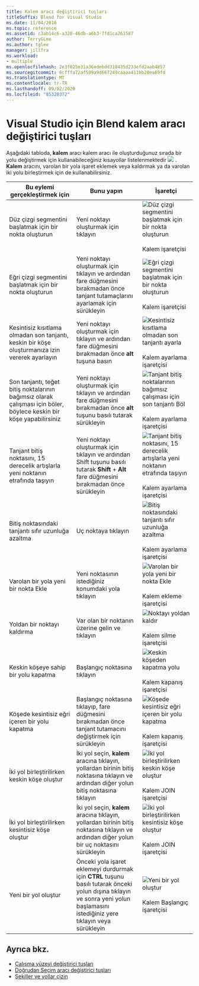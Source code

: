 ```yaml
---
title: Kalem aracı değiştirici tuşları
titleSuffix: Blend for Visual Studio
ms.date: 11/04/2016
ms.topic: reference
ms.assetid: c3ab14c6-a320-46db-a6b3-7fd1ca261587
author: TerryGLee
ms.author: tglee
manager: jillfra
ms.workload:
- multiple
ms.openlocfilehash: 2e3f025e31a36edebdd318435d233efd2aab4857
ms.sourcegitcommit: 6cfffa72af599a9d667249caaaa411bb28ea69fd
ms.translationtype: MT
ms.contentlocale: tr-TR
ms.lasthandoff: 09/02/2020
ms.locfileid: "85328372"
---
```

# <a name="pen-tool-modifier-keys-in-blend-for-visual-studio"></a>Visual Studio için Blend kalem aracı değiştirici tuşları

Aşağıdaki tabloda, **kalem** aracı kalem aracı ile oluşturduğunuz sırada bir yolu değiştirmek için kullanabileceğiniz kısayollar listelenmektedir ![ ](../designers/media/d514358f-185a-412f-a55d-36633b25dc8a.png) . **Kalem** aracını, varolan bir yola işaret eklemek veya kaldırmak ya da varolan iki yolu birleştirmek için de kullanabilirsiniz.

|Bu eylemi gerçekleştirmek için|Bunu yapın|İşaretçi|
| - |-------------|-------------|
|Düz çizgi segmentini başlatmak için bir nokta oluşturun|Yeni noktayı oluşturmak için tıklayın|![Düz çizgi segmentini başlatmak için bir nokta oluşturun](../designers/media/0bfb1b71-80ac-4ad4-aed8-40e09f8b7ab8.png)<br /><br /> Kalem işaretçisi|
|Eğri çizgi segmentini başlatmak için bir nokta oluşturun|Yeni noktayı oluşturmak için tıklayın ve ardından fare düğmesini bırakmadan önce tanjant tutamaçlarını ayarlamak için sürükleyin|![Eğri çizgi segmentini başlatmak için bir nokta oluşturun](../designers/media/0bfb1b71-80ac-4ad4-aed8-40e09f8b7ab8.png)<br /><br /> Kalem işaretçisi|
|Kesintisiz kısıtlama olmadan son tanjantı, keskin bir köşe oluşturmanıza izin vererek ayarlayın|Yeni noktayı oluşturmak için tıklayın ve ardından fare düğmesini bırakmadan önce **alt** tuşuna basın|![Kesintisiz kısıtlama olmadan son tanjantı ayarla](../designers/media/317e5475-b70c-489f-9477-110a98639ade.png)<br /><br /> Kalem ayarlama işaretçisi|
|Son tanjantı, teğet bitiş noktalarının bağımsız olarak çalışması için böler, böylece keskin bir köşe yapabilirsiniz|Yeni noktayı oluşturmak için tıklayın ve ardından fare düğmesini bırakmadan önce **alt** tuşunu basılı tutarak sürükleyin|![Tanjant bitiş noktalarının bağımsız çalışması için son tanjantı Böl](../designers/media/317e5475-b70c-489f-9477-110a98639ade.png)<br /><br /> Kalem ayarlama işaretçisi|
|Tanjant bitiş noktasını, 15 derecelik artışlarla yeni noktanın etrafında taşıyın|Yeni noktayı oluşturmak için tıklayın ve ardından Shift tuşunu basılı tutarak **Shift** + **Alt** fare düğmesini bırakmadan önce sürükleyin|![Tanjant bitiş noktasını, 15 derecelik artışlarla yeni noktanın etrafında taşıyın](../designers/media/317e5475-b70c-489f-9477-110a98639ade.png)<br /><br /> Kalem ayarlama işaretçisi|
|Bitiş noktasındaki tanjantı sıfır uzunluğa azaltma|Uç noktaya tıklayın|![Bitiş noktasındaki tanjantı sıfır uzunluğa azaltma](../designers/media/317e5475-b70c-489f-9477-110a98639ade.png)<br /><br /> Kalem ayarlama işaretçisi|
|Varolan bir yola yeni bir nokta Ekle|Yeni noktasının istediğiniz konumdaki yola tıklayın|![Varolan bir yola yeni bir nokta Ekle](../designers/media/b004ad5a-33a4-46ae-81c0-20be0d819332.png)<br /><br /> Kalem ekleme işaretçisi|
|Yoldan bir noktayı kaldırma|Var olan bir noktanın üzerine gelin ve tıklayın|![Noktayı yoldan kaldır](../designers/media/08a64b78-f3df-4730-8169-c56b5631b071.png)<br /><br /> Kalem silme işaretçisi|
|Keskin köşeye sahip bir yolu kapatma|Başlangıç noktasına tıklayın|![Keskin köşeden kapatma yolu](../designers/media/a12fd3b4-a553-4762-b01c-c35efa594362.png)<br /><br /> Kalem kapanış işaretçisi|
|Köşede kesintisiz eğri içeren bir yolu kapatma|Başlangıç noktasına tıklayıp, fare düğmesini bırakmadan önce tanjant tutamacını değiştirmek için sürükleyin|![Köşede kesintisiz eğri içeren bir yolu kapatma](../designers/media/a12fd3b4-a553-4762-b01c-c35efa594362.png)<br /><br /> Kalem kapanış işaretçisi|
|İki yol birleştirilirken keskin köşe oluştur|İki yol seçin, **kalem** aracına tıklayın, yollardan birinin bitiş noktasına tıklayın ve ardından diğer yolun bitiş noktasına tıklayın|![İki yol birleştirilirken keskin köşe oluştur](../designers/media/bd12dfa4-112e-4f37-9765-3479e6b69894.png)<br /><br /> Kalem JOIN işaretçisi|
|İki yol birleştirilirken kesintisiz köşe oluştur|İki yol seçin, **kalem** aracına tıklayın, yollardan birinin bitiş noktasına tıklayın ve ardından diğer yolun bir uç noktasını sürükleyin|![İki yol birleştirilirken kesintisiz köşe oluştur](../designers/media/bd12dfa4-112e-4f37-9765-3479e6b69894.png)<br /><br /> Kalem JOIN işaretçisi|
|Yeni bir yol oluştur|Önceki yola işaret eklemeyi durdurmak için **CTRL** tuşunu basılı tutarak önceki yolun dışına tıklayın ve sonra yeni yolun başlamasını istediğiniz yere tıklayın veya sürükleyin|![Yeni bir yol oluştur](../designers/media/69758176-5f53-465b-808c-f13fd1a0b3f2.png)<br /><br /> Kalem Başlangıç işaretçisi|

## <a name="see-also"></a>Ayrıca bkz.

- [Çalışma yüzeyi değiştirici tuşları](artboard-modifier-keys-in-blend.md)
- [Doğrudan Seçim aracı değiştirici tuşları](direct-selection-tool-modifier-keys-in-blend.md)
- [Şekiller ve yollar çizin](draw-shapes-and-paths.md)